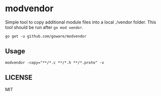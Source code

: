 modvendor
=========

Simple tool to copy additional module files into a local ./vendor folder. This
tool should be run after `go mod vendor`.

`go get -u github.com/goware/modvendor`

## Usage

`modvendor -copy="**/*.c **/*.h **/*.proto" -v`

## LICENSE

MIT
